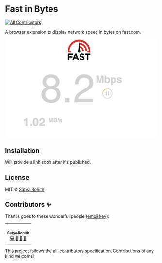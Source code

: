 # Fast in Bytes
<!-- ALL-CONTRIBUTORS-BADGE:START - Do not remove or modify this section -->
[![All Contributors](https://img.shields.io/badge/all_contributors-1-orange.svg?style=flat-square)](#contributors-)
<!-- ALL-CONTRIBUTORS-BADGE:END -->

A browser extension to display network speed in bytes on fast.com.

![Demo](demo.png)

## Installation

Will provide a link soon after it's published.

## License

MIT © [Satya Rohith](https://satyarohith.com)

## Contributors ✨

Thanks goes to these wonderful people ([emoji key](https://allcontributors.org/docs/en/emoji-key)):

<!-- ALL-CONTRIBUTORS-LIST:START - Do not remove or modify this section -->
<!-- prettier-ignore-start -->
<!-- markdownlint-disable -->
<table>
  <tr>
    <td align="center"><a href="https://satyarohith.com"><img src="https://avatars2.githubusercontent.com/u/29819102?v=4" width="100px;" alt=""/><br /><sub><b>Satya Rohith</b></sub></a><br /><a href="https://github.com/satyarohith/fastinbytes/commits?author=satyarohith" title="Code">💻</a> <a href="#design-satyarohith" title="Design">🎨</a> <a href="https://github.com/satyarohith/fastinbytes/commits?author=satyarohith" title="Documentation">📖</a> <a href="#ideas-satyarohith" title="Ideas, Planning, & Feedback">🤔</a></td>
  </tr>
</table>

<!-- markdownlint-enable -->
<!-- prettier-ignore-end -->
<!-- ALL-CONTRIBUTORS-LIST:END -->

This project follows the [all-contributors](https://github.com/all-contributors/all-contributors) specification. Contributions of any kind welcome!